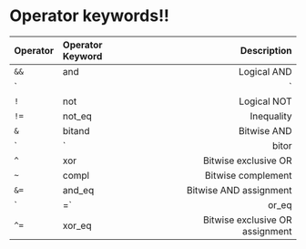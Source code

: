 # Operator keywords!!

| Operator | Operator Keyword | Description |
|:---------|:-----------------|------------:|
|`&&`|and|Logical AND|
|`||`|or|Logical OR|
|`!`|not|Logical NOT|
|`!=`|not_eq|Inequality|
|`&`|bitand|Bitwise AND|
|`|`|bitor|Bitwise inclusive OR|
|`^`|xor|Bitwise exclusive OR|
|`~`|compl|Bitwise complement|
|`&=`|and_eq|Bitwise AND assignment|
|`|=`|or_eq|Bitwise inclusive OR assignment|
|`^=`|xor_eq|Bitwise exclusive OR assignment|

